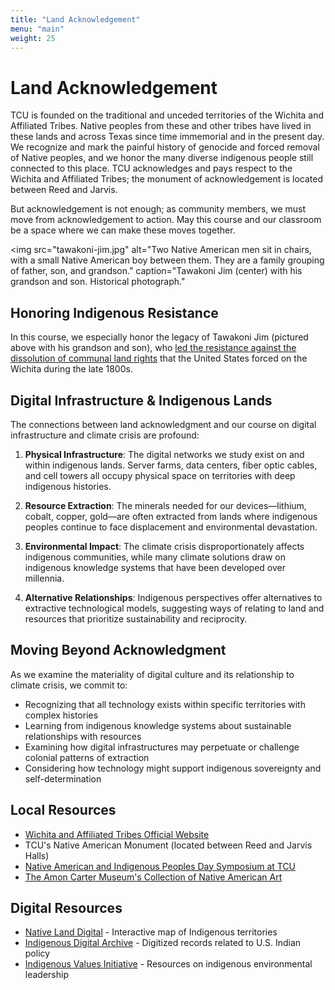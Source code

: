 ```yaml
---
title: "Land Acknowledgement"
menu: "main"
weight: 25
---
```


# Land Acknowledgement

TCU is founded on the traditional and unceded territories of the Wichita and Affiliated Tribes. Native peoples from these and other tribes have lived in these lands and across Texas since time immemorial and in the present day. We recognize and mark the painful history of genocide and forced removal of Native peoples, and we honor the many diverse indigenous people still connected to this place. TCU acknowledges and pays respect to the Wichita and Affiliated Tribes; the monument of acknowledgement is located between Reed and Jarvis. 

But acknowledgement is not enough; as community members, we must move from acknowledgement to action. May this course and our classroom be a space where we can make these moves together.

<img
  src="tawakoni-jim.jpg"
  alt="Two Native American men sit in chairs, with a small Native American boy between them. They are a family grouping of father, son, and grandson."
  caption="Tawakoni Jim (center) with his grandson and son. Historical photograph."
>

## Honoring Indigenous Resistance

In this course, we especially honor the legacy of Tawakoni Jim (pictured above with his grandson and son), who [led the resistance against the dissolution of communal land rights](https://wichitatribe.com/culture/history/days-of-darkness-1820-1934/) that the United States forced on the Wichita during the late 1800s.



## Digital Infrastructure & Indigenous Lands

The connections between land acknowledgment and our course on digital infrastructure and climate crisis are profound:

1. **Physical Infrastructure**: The digital networks we study exist on and within indigenous lands. Server farms, data centers, fiber optic cables, and cell towers all occupy physical space on territories with deep indigenous histories.

2. **Resource Extraction**: The minerals needed for our devices—lithium, cobalt, copper, gold—are often extracted from lands where indigenous peoples continue to face displacement and environmental devastation.

3. **Environmental Impact**: The climate crisis disproportionately affects indigenous communities, while many climate solutions draw on indigenous knowledge systems that have been developed over millennia.

4. **Alternative Relationships**: Indigenous perspectives offer alternatives to extractive technological models, suggesting ways of relating to land and resources that prioritize sustainability and reciprocity.

## Moving Beyond Acknowledgment

As we examine the materiality of digital culture and its relationship to climate crisis, we commit to:

- Recognizing that all technology exists within specific territories with complex histories
- Learning from indigenous knowledge systems about sustainable relationships with resources
- Examining how digital infrastructures may perpetuate or challenge colonial patterns of extraction
- Considering how technology might support indigenous sovereignty and self-determination


## Local Resources

- [Wichita and Affiliated Tribes Official Website](https://wichitatribe.com/)
- TCU's Native American Monument (located between Reed and Jarvis Halls)
- [Native American and Indigenous Peoples Day Symposium at TCU](https://www.tcu.edu/news/2022/stories/native-american-and-indigenous-peoples-day-symposium-takes-place-oct-10.php)
- [The Amon Carter Museum's Collection of Native American Art](https://www.cartermuseum.org/collection/native-american-art)

## Digital Resources

- [Native Land Digital](https://native-land.ca/) - Interactive map of Indigenous territories
- [Indigenous Digital Archive](https://omeka.dlcs-ida.org/s/ida/page/home) - Digitized records related to U.S. Indian policy
- [Indigenous Values Initiative](https://indigenousvalues.org/) - Resources on indigenous environmental leadership